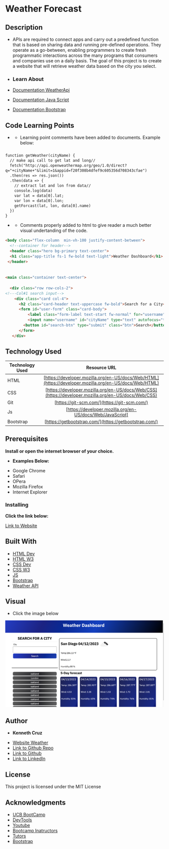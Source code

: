  #  Weather Forecast


## **Description**
* APIs are required to connect apps and carry out a predefined function that is based on sharing data and running pre-defined operations. They operate as a go-between, enabling programmers to create fresh programmatic interactions across the many programs that consumers and companies use on a daily basis.
The goal of this project is to create a website that will retrieve weather data based on the city you select.


* ### Learn About

* [Documentation WeatherApi](https://openweathermap.org/api/geocoding-api)
* [Documentation Java Script](https://www.javascript.com/learn)
* [Documentation Bootstrap](https://getbootstrap.com/docs/5.3/getting-started/introduction/)


## **Code Learning Points**

- * Learning point comments have been added to documents. Example below:  

### 

```Js
function getWeather(cityName) {
  // make api call to get lat and long//
  fetch("http://api.openweathermap.org/geo/1.0/direct?q="+cityName+"&limit=1&appid=f20f308b4dfef9c605356d708343cfae")
  .then(res => res.json())
  .then(data => {
    // extract lat and lon from data//
    console.log(data)
    var lat = data[0].lat;
    var lon = data[0].lon;
    getForcast(lat, lon, data[0].name)
  })
}
```

- * Comments properly added to html to give reader a much better visual undertanding of the code.

```html
<body class="flex-column  min-vh-100 justify-content-between">
  <!--container for header-->
  <header class="hero bg-primary text-center">
  <h1 class="app-title fs-1 fw-bold text-light">Weather Dashboard</h1>
 </header>

 
<main class="container text-center">

  <div class="row row-cols-2">
<!---Col#1 search input-->
    <div class="card col-4"> 
      <h2 class="card-header text-uppercase fw-bold">Search for a City</h2>
      <form id="user-form" class="card-body">
          <label class="form-label text-start fw-normal" for="username">City</label>
          <input name="username" id="cityName" type="text" autofocus="true" class="form-input" />
        <button id="search-btn" type="submit" class="btn">Search</button>
      </form>
   </div>

```

## **Technology Used**

| Technology Used         | Resource URL           | 
| ------------- |:-------------:| 
| HTML    | [https://developer.mozilla.org/en-US/docs/Web/HTML](https://developer.mozilla.org/en-US/docs/Web/HTML)|  
| CSS     | [https://developer.mozilla.org/en-US/docs/Web/CSS](https://developer.mozilla.org/en-US/docs/Web/CSS)      |   
| Git | [https://git-scm.com/](https://git-scm.com/)     |    
| Js  | [https://developer.mozilla.org/en-US/docs/Web/JavaScript]  | 
|  Bootstrap  | [https://getbootstrap.com/](https://getbootstrap.com/)  | 

## **Prerequisites**

**Install or open the internet browser of your choice.**

*  **Examples Below:**

- Google Chrome
- Safari
- OPera
- Mozilla Firefox
- Internet Explorer

### **Installing**

**Click the link below:** 

[Link to Website](https://cruzkenneth504.github.io/weather-forcast/)

## **Built With**

* [HTML Dev](https://developer.mozilla.org/en-US/docs/Web/HTML)
* [HTML W3](https://www.w3schools.com/html/default.asp)   
* [CSS Dev](https://developer.mozilla.org/en-US/docs/Web/CSS)
* [CSS W3](https://www.w3schools.com/css/default.asp)
* [JS]()
* [Bootstrap](https://getbootstrap.com/)
* [Weather API](https://openweathermap.org/api)

## **Visual**

* Click the image below 

[![Image](./assets/imgs/weather.png)](https://cruzkenneth504.github.io/weather-forcast/)


## **Author**

* **Kenneth Cruz** 


- [Website Weather](https://cruzkenneth504.github.io/weather-forcast/)
- [Link to Github Repo](https://github.com/Cruzkenneth504/weather-forcast)
- [Link to Github](https://github.com/cruzkenneth504)
- [Link to LinkedIn](linkedin.com/in/cruzkenneth504)

       
## **License**

This project is licensed under the MIT License

## **Acknowledgments**

* [UCB BootCamp](https://bootcamp.berkeley.edu/)
* [DevTools](https://dev.to/)
* [Youtube](https://www.youtube.com/)
* [Bootcamp Inatructors](https://bootcamp.berkeley.edu/)
* [Tutors]( https://tinyurl.com/BootCampTutorTeam)
* [Bootstrap](https://getbootstrap.com/) 

